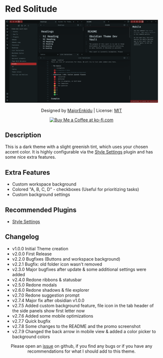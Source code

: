 # Red Solitude

![Screenshot](promo_screenshot_large.png)

<p align="center">
    Designed by
    <a href="https://github.com/MajorEnkidu">MajorEnkidu</a>
     | License:
    <a href="https://github.com/MajorEnkidu/red-solitude-vscode-theme/blob/main/LICENCE.md">MIT</a>
</p>

<p align="center">
    <a href='https://ko-fi.com/W7W1D5JTZ' target='_blank'>
        <img height='36' style='border:0px;height:36px;' src='https://cdn.ko-fi.com/cdn/kofi3.png?v=3' border='0' alt='Buy Me a Coffee at ko-fi.com' />
    </a>
</p>

## Description

This is a dark theme with a slight greenish tint, which uses your chosen accent color. It is highly configurable via the [Style Settings](https://github.com/mgmeyers/obsidian-style-settings) plugin and has some nice extra features.

## Extra Features

- Custom workspace background
- Colored "A, B, C, D" - checkboxes (Useful for prioritizing tasks)
- Custom background settings

## Recommended Plugins

- [Style Settings](https://github.com/mgmeyers/obsidian-style-settings)

## Changelog

- v1.0.0 Initial Theme creation
- v2.0.0 First Release
- v2.2.0 Bugfixes (Buttons and workspace background)
- v2.2.1 Bugfix: old folder icon wasn't removed
- v2.3.0 Major bugfixes after update & some additional settings were added
- v2.4.0 Redone ribbons & statusbar
- v2.5.0 Redone modals
- v2.6.0 Redone shadows & file explorer
- v2.7.0 Redone suggestion prompt
- v2.7.4 Major fix after obsidian v1.0.0
- v2.7.5 Added custom background feature, file icon in the tab header of the side panels show first letter now
- v2.7.6 Added some mobile optimizations
- v2.7.7 Quick bugfix
- v2.7.8 Some changes to the README and the promo screenshot
- v2.7.9 Changed the back arrow in mobile view & added a color picker to background colors

<p align="center">
    Please open an <a href="https://github.com/MajorEnkidu/red-solitude-obsidian-theme/issues">issue</a> on github, if you find any bugs or if you have any recommendations for what I should add to this theme.
</p>
